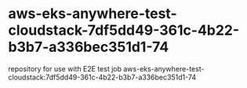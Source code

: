 # aws-eks-anywhere-test-cloudstack-7df5dd49-361c-4b22-b3b7-a336bec351d1-74
repository for use with E2E test job aws-eks-anywhere-test-cloudstack:7df5dd49-361c-4b22-b3b7-a336bec351d1-74
